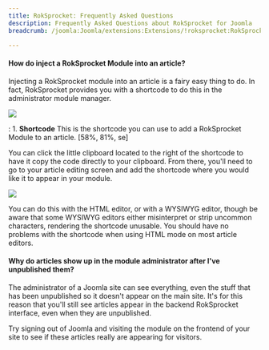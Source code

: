 ```yaml
---
title: RokSprocket: Frequently Asked Questions
description: Frequently Asked Questions about RokSprocket for Joomla
breadcrumb: /joomla:Joomla/extensions:Extensions/!roksprocket:RokSprocket

---
```


#### How do inject a RokSprocket Module into an article?
Injecting a RokSprocket module into an article is a fairy easy thing to do. In fact, RokSprocket provides you with a shortcode to do this in the administrator module manager.

![][module_1]

:   1. **Shortcode** This is the shortcode you can use to add a RokSprocket Module to an article. [58%, 81%, se]

You can click the little clipboard located to the right of the shortcode to have it copy the code directly to your clipboard. From there, you'll need to go to your article editing screen and add the shortcode where you would like it to appear in your module.

![][module_3]

You can do this with the HTML editor, or with a WYSIWYG editor, though be aware that some WYSIWYG editors either misinterpret or strip uncommon characters, rendering the shortcode unusable. You should have no problems with the shortcode when using HTML mode on most article editors.

#### Why do articles show up in the module administrator after I've unpublished them?
The administrator of a Joomla site can see everything, even the stuff that has been unpublished so it doesn't appear on the main site. It's for this reason that you'll still see articles appear in the backend RokSprocket interface, even when they are unpublished. 

Try signing out of Joomla and visiting the module on the frontend of your site to see if these articles really are appearing for visitors.

[module_1]: assets/add_module_to_article_1.jpeg
[module_2]: assets/add_module_to_article_2.jpeg
[module_3]: assets/add_module_to_article_3.jpeg